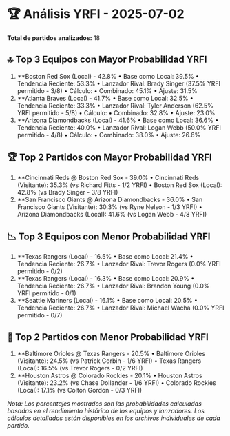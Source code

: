 # 🏆 Análisis YRFI - 2025-07-02

**Total de partidos analizados:** 18

## 🔝 Top 3 Equipos con Mayor Probabilidad YRFI
1. **Boston Red Sox (Local) - 42.8%
   • Base como Local: 39.5%
   • Tendencia Reciente: 53.3%
   • Lanzador Rival: Brady Singer (37.5% YRFI permitido - 3/8)
   • Cálculo:
     • Combinado: 45.1%
     • Ajuste: 31.5%
2. **Atlanta Braves (Local) - 41.7%
   • Base como Local: 32.5%
   • Tendencia Reciente: 33.3%
   • Lanzador Rival: Tyler Anderson (62.5% YRFI permitido - 5/8)
   • Cálculo:
     • Combinado: 32.8%
     • Ajuste: 23.0%
3. **Arizona Diamondbacks (Local) - 41.6%
   • Base como Local: 36.6%
   • Tendencia Reciente: 40.0%
   • Lanzador Rival: Logan Webb (50.0% YRFI permitido - 4/8)
   • Cálculo:
     • Combinado: 38.0%
     • Ajuste: 26.6%

## 🏆 Top 2 Partidos con Mayor Probabilidad YRFI
1. **Cincinnati Reds @ Boston Red Sox - 39.0%
   • Cincinnati Reds (Visitante): 35.3% (vs Richard Fitts - 1/2 YRFI)
   • Boston Red Sox (Local): 42.8% (vs Brady Singer - 3/8 YRFI)
2. **San Francisco Giants @ Arizona Diamondbacks - 36.0%
   • San Francisco Giants (Visitante): 30.3% (vs Ryne Nelson - 1/3 YRFI)
   • Arizona Diamondbacks (Local): 41.6% (vs Logan Webb - 4/8 YRFI)

## 📉 Top 3 Equipos con Menor Probabilidad YRFI
1. **Texas Rangers (Local) - 16.5%
   • Base como Local: 21.4%
   • Tendencia Reciente: 26.7%
   • Lanzador Rival: Trevor Rogers (0.0% YRFI permitido - 0/2)
2. **Texas Rangers (Local) - 16.3%
   • Base como Local: 20.9%
   • Tendencia Reciente: 26.7%
   • Lanzador Rival: Brandon Young (0.0% YRFI permitido - 0/1)
3. **Seattle Mariners (Local) - 16.1%
   • Base como Local: 20.5%
   • Tendencia Reciente: 26.7%
   • Lanzador Rival: Michael Wacha (0.0% YRFI permitido - 0/7)

## 🚫 Top 2 Partidos con Menor Probabilidad YRFI
1. **Baltimore Orioles @ Texas Rangers - 20.5%
   • Baltimore Orioles (Visitante): 24.5% (vs Patrick Corbin - 1/6 YRFI)
   • Texas Rangers (Local): 16.5% (vs Trevor Rogers - 0/2 YRFI)
2. **Houston Astros @ Colorado Rockies - 20.1%
   • Houston Astros (Visitante): 23.2% (vs Chase Dollander - 1/6 YRFI)
   • Colorado Rockies (Local): 17.1% (vs Colton Gordon - 0/3 YRFI)

*Nota: Los porcentajes mostrados son las probabilidades calculadas basadas en el rendimiento histórico de los equipos y lanzadores. Los cálculos detallados están disponibles en los archivos individuales de cada partido.*
